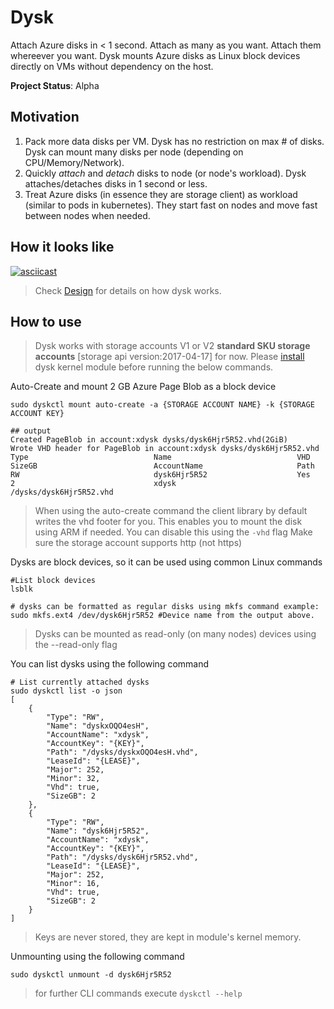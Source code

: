 # Dysk #

Attach Azure disks in < 1 second. Attach as many as you want. Attach them whereever you want. Dysk mounts Azure disks as Linux block devices directly on VMs without dependency on the host.

**Project Status**: Alpha

## Motivation ##

1. Pack more data disks per VM. Dysk has no restriction on max # of disks. Dysk can mount many disks per node (depending on CPU/Memory/Network).
2. Quickly *attach* and *detach* disks to node (or node's workload). Dysk attaches/detaches disks in 1 second or less.
3. Treat Azure disks (in essence they are storage client) as workload (similar to pods in kubernetes). They start fast on nodes and move fast between nodes when needed.

## How it looks like ##

[![asciicast](https://asciinema.org/a/kajaK23xjBUCyQsnwl1eSOcAI.png)](https://asciinema.org/a/kajaK23xjBUCyQsnwl1eSOcAI)

> Check [Design](docs/design.md) for details on how dysk works.

## How to use ##

> Dysk works with storage accounts V1 or V2 **standard SKU storage accounts** [storage api version:2017-04-17] for now. Please [install](docs/build-install.md) dysk kernel module before running the below commands.

Auto-Create and mount 2 GB Azure Page Blob as a block device
```
sudo dyskctl mount auto-create -a {STORAGE ACCOUNT NAME} -k {STORAGE ACCOUNT KEY}

## output
Created PageBlob in account:xdysk dysks/dysk6Hjr5R52.vhd(2GiB)
Wrote VHD header for PageBlob in account:xdysk dysks/dysk6Hjr5R52.vhd
Type                            Name                            VHD                             SizeGB                          AccountName                     Path
RW                              dysk6Hjr5R52                    Yes                             2                               xdysk                           /dysks/dysk6Hjr5R52.vhd
```
> When using the auto-create command the client library by default writes the vhd footer for you. This enables you to mount the disk using ARM if needed. You can disable this using the ``` -vhd ``` flag
> Make sure the storage account supports http (not https)


Dysks are block devices, so it can be used using common Linux commands

```
#List block devices
lsblk

# dysks can be formatted as regular disks using mkfs command example:
sudo mkfs.ext4 /dev/dysk6Hjr5R52 #Device name from the output above.
```

> Dysks can be mounted as read-only (on many nodes) devices using the --read-only flag

You can list dysks using the following command

```
# List currently attached dysks
sudo dyskctl list -o json
[
    {
        "Type": "RW",
        "Name": "dyskxOQO4esH",
        "AccountName": "xdysk",
        "AccountKey": "{KEY}",
        "Path": "/dysks/dyskxOQO4esH.vhd",
        "LeaseId": "{LEASE}",
        "Major": 252,
        "Minor": 32,
        "Vhd": true,
        "SizeGB": 2
    },
    {
        "Type": "RW",
        "Name": "dysk6Hjr5R52",
        "AccountName": "xdysk",
        "AccountKey": "{KEY}",
        "Path": "/dysks/dysk6Hjr5R52.vhd",
        "LeaseId": "{LEASE}",
        "Major": 252,
        "Minor": 16,
        "Vhd": true,
        "SizeGB": 2
    }
]
```

> Keys are never stored, they are kept in module's kernel memory.

Unmounting using the following command

```
sudo dyskctl unmount -d dysk6Hjr5R52 
```

> for further CLI commands execute ```dyskctl --help ```



